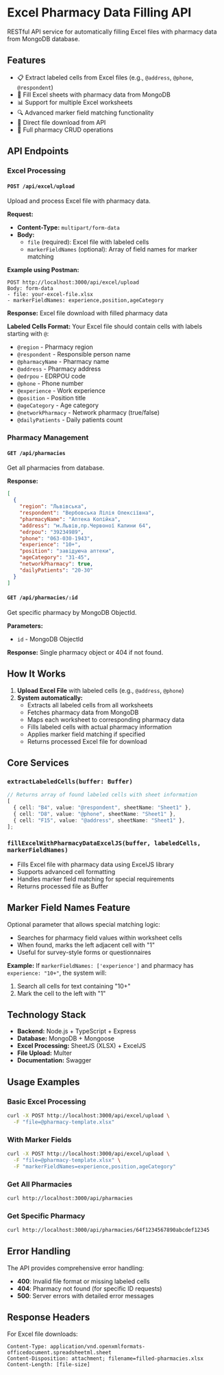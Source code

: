 # Excel Pharmacy Data Filling API

RESTful API service for automatically filling Excel files with pharmacy data from MongoDB database.

## Features

- 📋 Extract labeled cells from Excel files (e.g., `@address`, `@phone`, `@respondent`)
- 🏥 Fill Excel sheets with pharmacy data from MongoDB
- 📊 Support for multiple Excel worksheets
- 🔍 Advanced marker field matching functionality
- 📁 Direct file download from API
- 🔗 Full pharmacy CRUD operations

## API Endpoints

### Excel Processing

#### `POST /api/excel/upload`

Upload and process Excel file with pharmacy data.

**Request:**

- **Content-Type:** `multipart/form-data`
- **Body:**
  - `file` (required): Excel file with labeled cells
  - `markerFieldNames` (optional): Array of field names for marker matching

**Example using Postman:**

```
POST http://localhost:3000/api/excel/upload
Body: form-data
- file: your-excel-file.xlsx
- markerFieldNames: experience,position,ageCategory
```

**Response:** Excel file download with filled pharmacy data

**Labeled Cells Format:**
Your Excel file should contain cells with labels starting with `@`:

- `@region` - Pharmacy region
- `@respondent` - Responsible person name
- `@pharmacyName` - Pharmacy name
- `@address` - Pharmacy address
- `@edrpou` - EDRPOU code
- `@phone` - Phone number
- `@experience` - Work experience
- `@position` - Position title
- `@ageCategory` - Age category
- `@networkPharmacy` - Network pharmacy (true/false)
- `@dailyPatients` - Daily patients count

### Pharmacy Management

#### `GET /api/pharmacies`

Get all pharmacies from database.

**Response:**

```json
[
  {
    "region": "Львівська",
    "respondent": "Вербовська Лілія Олексіївна",
    "pharmacyName": "Аптека Копійка",
    "address": "м.Львів,пр.Червоної Калини 64",
    "edrpou": "39234989",
    "phone": "063-030-1943",
    "experience": "10+",
    "position": "завідуюча аптеки",
    "ageCategory": "31-45",
    "networkPharmacy": true,
    "dailyPatients": "20-30"
  }
]
```

#### `GET /api/pharmacies/:id`

Get specific pharmacy by MongoDB ObjectId.

**Parameters:**

- `id` - MongoDB ObjectId

**Response:** Single pharmacy object or 404 if not found.

## How It Works

1. **Upload Excel File** with labeled cells (e.g., `@address`, `@phone`)
2. **System automatically:**
   - Extracts all labeled cells from all worksheets
   - Fetches pharmacy data from MongoDB
   - Maps each worksheet to corresponding pharmacy data
   - Fills labeled cells with actual pharmacy information
   - Applies marker field matching if specified
   - Returns processed Excel file for download

## Core Services

### `extractLabeledCells(buffer: Buffer)`

```typescript
// Returns array of found labeled cells with sheet information
[
  { cell: "B4", value: "@respondent", sheetName: "Sheet1" },
  { cell: "D8", value: "@phone", sheetName: "Sheet1" },
  { cell: "F15", value: "@address", sheetName: "Sheet1" },
];
```

### `fillExcelWithPharmacyDataExcelJS(buffer, labeledCells, markerFieldNames)`

- Fills Excel file with pharmacy data using ExcelJS library
- Supports advanced cell formatting
- Handles marker field matching for special requirements
- Returns processed file as Buffer

## Marker Field Names Feature

Optional parameter that allows special matching logic:

- Searches for pharmacy field values within worksheet cells
- When found, marks the left adjacent cell with "1"
- Useful for survey-style forms or questionnaires

**Example:**
If `markerFieldNames: ['experience']` and pharmacy has `experience: "10+"`, the system will:

1. Search all cells for text containing "10+"
2. Mark the cell to the left with "1"

## Technology Stack

- **Backend:** Node.js + TypeScript + Express
- **Database:** MongoDB + Mongoose
- **Excel Processing:** SheetJS (XLSX) + ExcelJS
- **File Upload:** Multer
- **Documentation:** Swagger

## Usage Examples

### Basic Excel Processing

```bash
curl -X POST http://localhost:3000/api/excel/upload \
  -F "file=@pharmacy-template.xlsx"
```

### With Marker Fields

```bash
curl -X POST http://localhost:3000/api/excel/upload \
  -F "file=@pharmacy-template.xlsx" \
  -F "markerFieldNames=experience,position,ageCategory"
```

### Get All Pharmacies

```bash
curl http://localhost:3000/api/pharmacies
```

### Get Specific Pharmacy

```bash
curl http://localhost:3000/api/pharmacies/64f1234567890abcdef12345
```

## Error Handling

The API provides comprehensive error handling:

- **400**: Invalid file format or missing labeled cells
- **404**: Pharmacy not found (for specific ID requests)
- **500**: Server errors with detailed error messages

## Response Headers

For Excel file downloads:

```
Content-Type: application/vnd.openxmlformats-officedocument.spreadsheetml.sheet
Content-Disposition: attachment; filename=filled-pharmacies.xlsx
Content-Length: [file-size]
```
